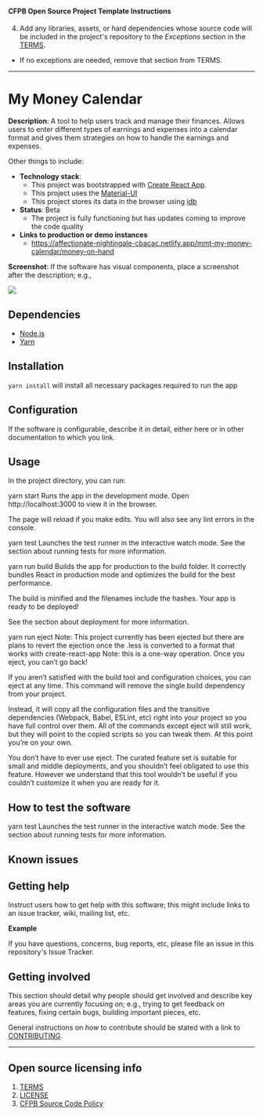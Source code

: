 #### CFPB Open Source Project Template Instructions
4. Add any libraries, assets, or hard dependencies whose source code will be included
   in the project's repository to the _Exceptions_ section in the [TERMS](TERMS.md).
  - If no exceptions are needed, remove that section from TERMS.

----

# My Money Calendar

**Description**: 
A tool to help users track and manage their finances. Allows users to enter different types of earnings and expenses
into a calendar format and gives them strategies on how to handle the earnings and expenses.

Other things to include:

  - **Technology stack**:
    - This project was bootstrapped with [Create React App](https://github.com/facebookincubator/create-react-app).
    - This project uses the [Material-UI](https://material-ui.com/)
    - This project stores its data in the browser using [idb](https://github.com/jakearchibald/idb)
  - **Status**: Beta
    - The project is fully functioning but has updates coming to improve the code quality
  - **Links to production or demo instances**
    - https://affectionate-nightingale-cbacac.netlify.app/mmt-my-money-calendar/money-on-hand


**Screenshot**: If the software has visual components, place a screenshot after the description; e.g.,

![](https://raw.githubusercontent.com/cfpb/open-source-project-template/master/screenshot.png)


## Dependencies

- [Node.js](https://nodejs.org/en/)
- [Yarn](https://classic.yarnpkg.com/en/)

## Installation
`yarn install` will install all necessary packages required to run the app

## Configuration

If the software is configurable, describe it in detail, either here or in other documentation to which you link.

## Usage
In the project directory, you can run:

yarn start
Runs the app in the development mode.
Open http://localhost:3000 to view it in the browser.

The page will reload if you make edits.
You will also see any lint errors in the console.

yarn test
Launches the test runner in the interactive watch mode.
See the section about running tests for more information.

yarn run build
Builds the app for production to the build folder.
It correctly bundles React in production mode and optimizes the build for the best performance.

The build is minified and the filenames include the hashes.
Your app is ready to be deployed!

See the section about deployment for more information.

yarn run eject 
Note: This project currently has been ejected but there are plans to revert the ejection once the .less is converted to a format that works with create-react-app
Note: this is a one-way operation. Once you eject, you can’t go back!

If you aren’t satisfied with the build tool and configuration choices, you can eject at any time. This command will remove the single build dependency from your project.

Instead, it will copy all the configuration files and the transitive dependencies (Webpack, Babel, ESLint, etc) right into your project so you have full control over them. All of the commands except eject will still work, but they will point to the copied scripts so you can tweak them. At this point you’re on your own.

You don’t have to ever use eject. The curated feature set is suitable for small and middle deployments, and you shouldn’t feel obligated to use this feature. However we understand that this tool wouldn’t be useful if you couldn’t customize it when you are ready for it.

## How to test the software

yarn test
Launches the test runner in the interactive watch mode.
See the section about running tests for more information.

## Known issues

## Getting help

Instruct users how to get help with this software; this might include links to an issue tracker, wiki, mailing list, etc.

**Example**

If you have questions, concerns, bug reports, etc, please file an issue in this repository's Issue Tracker.

## Getting involved

This section should detail why people should get involved and describe key areas you are
currently focusing on; e.g., trying to get feedback on features, fixing certain bugs, building
important pieces, etc.

General instructions on _how_ to contribute should be stated with a link to [CONTRIBUTING](CONTRIBUTING.md).


----

## Open source licensing info
1. [TERMS](TERMS.md)
2. [LICENSE](LICENSE)
3. [CFPB Source Code Policy](https://github.com/cfpb/source-code-policy/)